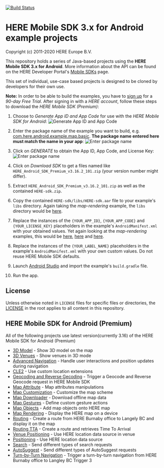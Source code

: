 [![Build Status](https://travis-ci.org/heremaps/here-android-sdk-examples.svg?branch=master)](https://travis-ci.org/heremaps/here-android-sdk-examples)

# HERE Mobile SDK 3.x for Android example projects

Copyright (c) 2011-2020 HERE Europe B.V.

This repository holds a series of Java-based projects using the **HERE Mobile SDK 3.x for Android**. More information about the API can be found on the HERE Developer Portal's [Mobile SDKs](https://developer.here.com/develop/mobile-sdks) page.

This set of individual, use-case based projects is designed to be cloned by developers for their own use.

**Note:** In order to be able to build the examples, you have to [sign up](https://developer.here.com/develop/mobile-sdks?create=Evaluation&keepState=true&step=account) for a *90-day Free Trial*. After signing in with a *HERE account*, follow these steps to download the *HERE Mobile SDK (Premium)*:

1. Choose to *Generate App ID and App Code* for use with the *HERE Mobile SDK for Android*:
![Generate App ID and App Code](/.screenshots/Premium%20SDK%20-%20Generate%20App%20ID%20and%20App%20Code.png?raw=true)

2. Enter the package name of the example you want to build, e.g. [com.here.android.example.map.basic](https://github.com/heremaps/here-android-sdk-examples/blob/master/map-rendering/app/src/main/AndroidManifest.xml#L3). **The package name entered here must match the name in your app**:
![Enter package name](/.screenshots/Premium%20SDK%20-%20Enter%20package%20name.png?raw=true)

3. Click on *GENERATE* to obtain the App ID, App Code, and License Key:
![Enter package name](/.screenshots/Premium%20SDK%20-%20Generated%20license.png?raw=true)

4. Click on *Download SDK* to get a files named like `HERE_Android_SDK_Premium_v3.16.2_101.zip` (your version number might differ).

5. Extract `HERE_Android_SDK_Premium_v3.16.2_101.zip` as well as the contained `HERE-sdk.zip`.

6. Copy the contained `HERE-sdk/libs/HERE-sdk.aar` file to your example's `libs` directory. Again taking the *map-rendering* example, the `libs` directory would be [here](https://github.com/heremaps/here-android-sdk-examples/tree/master/map-rendering/app/libs).

7. Replace the instances of the `{YOUR_APP_ID}`, `{YOUR_APP_CODE}` and `{YOUR_LICENSE_KEY}` placeholders in the example's `AndroidManifest.xml` with your obtained values. Yet again looking at the *map-rendering* examples, this would be [here](https://github.com/heremaps/here-android-sdk-examples/blob/master/map-rendering/app/src/main/AndroidManifest.xml#L29), [here](https://github.com/heremaps/here-android-sdk-examples/blob/master/map-rendering/app/src/main/AndroidManifest.xml#L32) and [here](https://github.com/heremaps/here-android-sdk-examples/blob/master/map-rendering/app/src/main/AndroidManifest.xml#L35).

8. Replace the instances of the `{YOUR_LABEL_NAME}` placeholders in the example's `AndroidManifest.xml` with your own custom values. Do not reuse HERE Mobile SDK defaults.

9. Launch [Android Studio](https://developer.android.com/studio/) and import the example's `build.gradle` file.

10. Run the app.

## License

Unless otherwise noted in `LICENSE` files for specific files or directories, the [LICENSE](LICENSE) in the root applies to all content in this repository.

## HERE Mobile SDK for Android (Premium)

All of the following projects use latest version(currently 3.16) of the HERE Mobile SDK for Android (Premium)

* [3D Model](3DModel) - Show 3D model on the map
* [3D Venues](3d-venues-and-indoor-routing) - Show venues in 3D mode
* [Advanced Navigation](advanced-navigation) - Handle user interactions and position updates during navigation
* [CLE2](cle2) - Use custom location extensions
* [Geocoding and Reverse Gecoding](geocoder-and-reverse-geocoder) - Trigger a Geocode and Reverse Geocode request in HERE Mobile SDK
* [Map Attribute](map-attribute) - Map attributes manipulations
* [Map Customization](map-customization) - Customize the map scheme
* [Map Downloader](map-downloader) - Download offline map data
* [Map Gestures](map-gestures) - Define custom gesture actions
* [Map Objects](map-objects) - Add map objects onto HERE map
* [Map Rendering](map-rendering) - Display the HERE map on a device
* [Routing](routing) - Create a route from HERE Burnaby office to Langely BC and display it on the map
* [Routing TTA](route-tta) - Create a route and retrieves Time To Arrival
* [Venue Positioning](positioning-venues-and-logging) - Use HERE location data source in venue
* [Positioning](positioning) - Use HERE location data source
* [Search](search) - Send different types of search requests
* [AutoSuggest](autoSuggest) - Send different types of AutoSuggest requests
* [Turn-by-Turn Navigation](turn-by-turn-navigation) - Trigger a turn-by-turn navigation from HERE Burnaby office to Langley BC
Trigger 3
